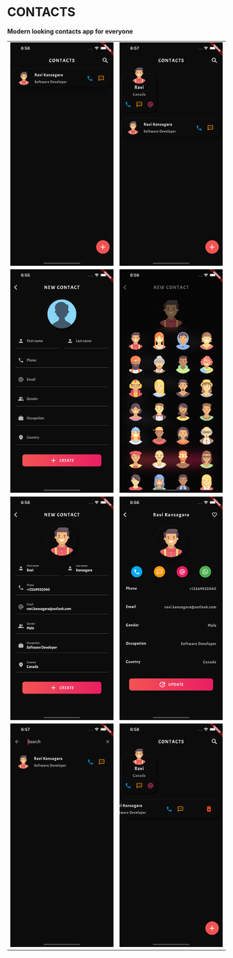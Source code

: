 # CONTACTS
<strong>Modern looking contacts app for everyone</strong>
<table>  
  <tr>
    <td><img src="Screenshots/1.png"></td>
    <td><img src="Screenshots/2.png"></td>
  </tr>
   <tr>
    <td><img src="Screenshots/3.png"></td>
    <td><img src="Screenshots/4.png"></td>
  </tr>
  <tr>
    <td><img src="Screenshots/5.png"></td>
    <td><img src="Screenshots/6.png"></td>
  </tr>
   <tr>
    <td><img src="Screenshots/7.png"></td>
    <td><img src="Screenshots/8.png"></td>
  </tr>
 </table>
